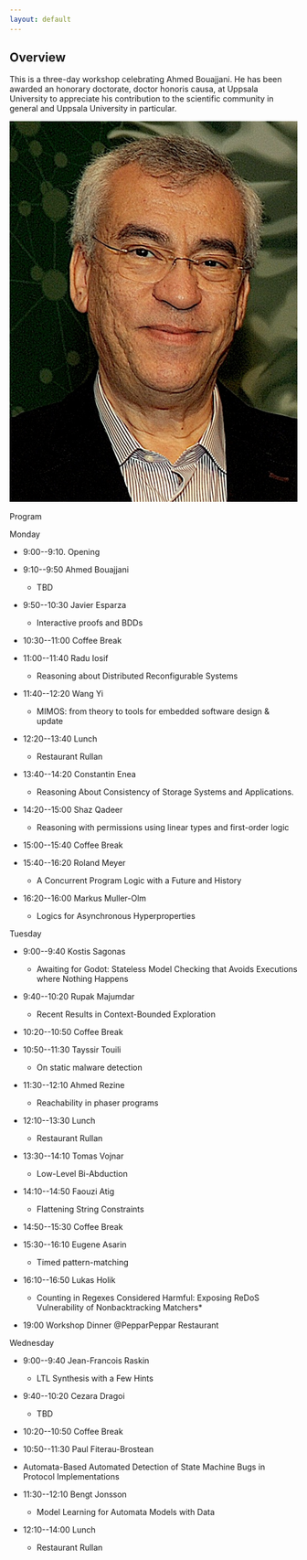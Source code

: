 ```yaml
---
layout: default
---
```


## Overview

This is a three-day workshop celebrating Ahmed Bouajjani. He has been awarded an honorary doctorate, doctor honoris causa, at Uppsala University to appreciate his contribution to the scientific community in general and Uppsala University in particular.

![Ahmed Bouajjani](/assets/images/Ahmed.jpeg)

Program

Monday

- 9:00--9:10. Opening

- 9:10--9:50 Ahmed Bouajjani
	- TBD

-  9:50--10:30 Javier Esparza
	- Interactive proofs and BDDs

- 10:30--11:00 Coffee Break
	
- 11:00--11:40 Radu Iosif
	- Reasoning about Distributed Reconfigurable Systems

- 11:40--12:20 Wang Yi
	- MIMOS: from theory to tools for embedded software design & update	
	
- 12:20--13:40 Lunch
	- Restaurant Rullan

- 13:40--14:20 Constantin Enea
	- Reasoning About Consistency of Storage Systems and Applications.

- 14:20--15:00 Shaz Qadeer
	- Reasoning with permissions using linear types and first-order logic
	
- 15:00--15:40  Coffee Break 

- 15:40--16:20  Roland Meyer
	- A Concurrent Program Logic with a Future and History

- 16:20--16:00 Markus Muller-Olm
	- Logics for Asynchronous Hyperproperties


Tuesday
- 9:00--9:40  Kostis Sagonas
	- Awaiting for Godot: Stateless Model Checking that Avoids Executions where Nothing Happens

-  9:40--10:20 Rupak Majumdar
	- Recent Results in Context-Bounded Exploration

- 10:20--10:50 Coffee Break
	
- 10:50--11:30  Tayssir Touili
	- On static malware detection

- 11:30--12:10  Ahmed Rezine
	- Reachability in phaser programs

- 12:10--13:30 Lunch
	- Restaurant Rullan

- 13:30--14:10 Tomas Vojnar
	- Low-Level Bi-Abduction

- 14:10--14:50  Faouzi Atig
	- Flattening String Constraints
	
- 14:50--15:30  Coffee Break 

- 15:30--16:10 Eugene Asarin
	- Timed pattern-matching
	
- 16:10--16:50  Lukas Holik
	- Counting in Regexes Considered Harmful: Exposing ReDoS Vulnerability of Nonbacktracking Matchers*

 - 19:00  Workshop Dinner @PepparPeppar Restaurant


Wednesday
- 9:00--9:40 Jean-Francois Raskin
	- LTL Synthesis with a Few Hints

-  9:40--10:20   Cezara Dragoi
	- TBD
	
- 10:20--10:50 Coffee Break
	
- 10:50--11:30   Paul Fiterau-Brostean
-	Automata-Based Automated Detection of State Machine Bugs in Protocol Implementations
 
- 11:30--12:10  Bengt Jonsson
 	- Model Learning for Automata Models with Data
 
- 12:10--14:00 Lunch
	- Restaurant Rullan

 
 
